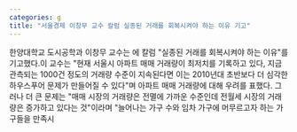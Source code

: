```yaml
---
categories: g
title: "서울경제 이창무 교수 칼럼 실종된 거래를 회복시켜야 하는 이유 기고"
---
```

한양대학교 도시공학과 이창무 교수는 에 칼럼 "실종된 거래를 회복시켜야 하는 이유"를 기고했다.이 교수는 "현재 서울시 아파트 매매 거래량이 최저치를 기록하고 있다, 지금 관측되는 1000건 정도의 거래량 수준이 지속된다면 이는 2010년대 초반보다 더 심각한 하우스푸어 문제가 만들어질 수 있다"며 아파트 매매 거래량에 대해 우려를 표했다. 그러나 더 큰 문제는 "매매 시장의 거래량은 전멸에 가까운 수준인데 전월세 시장의 거래량은 증가하고 있다는 것"이라며 "늘어나는 가구 수와 임차 가구에 머무르고자 하는 가구들을 만족시